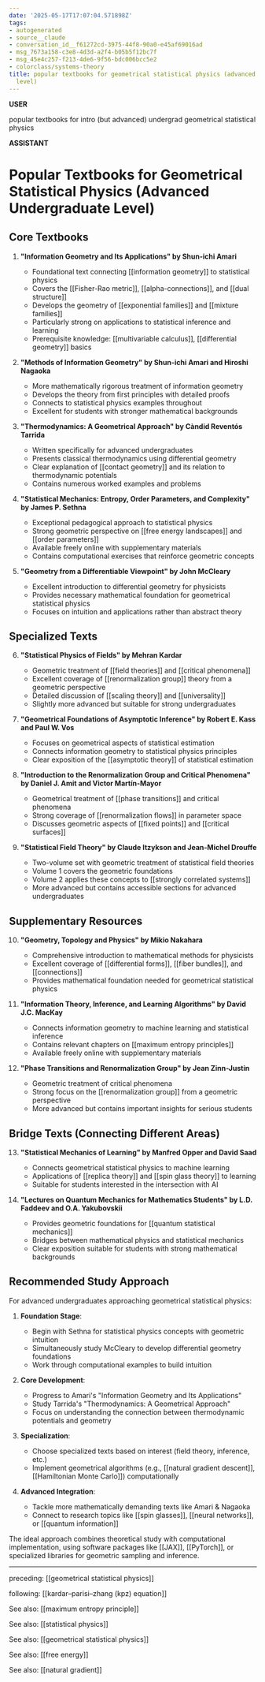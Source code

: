 ```yaml
---
date: '2025-05-17T17:07:04.571898Z'
tags:
- autogenerated
- source__claude
- conversation_id__f61272cd-3975-44f8-90a0-e45af69016ad
- msg_7673a158-c3e8-4d3d-a2f4-b05b5f12bc7f
- msg_45e4c257-f213-4de6-9f56-bdc006bcc5e2
- colorclass/systems-theory
title: popular textbooks for geometrical statistical physics (advanced undergraduate
  level)
---
```


**USER**

popular textbooks for intro (but advanced) undergrad geometrical statistical physics


**ASSISTANT**

# Popular Textbooks for Geometrical Statistical Physics (Advanced Undergraduate Level)

## Core Textbooks

1. **"Information Geometry and Its Applications" by Shun-ichi Amari**
   - Foundational text connecting [[information geometry]] to statistical physics
   - Covers the [[Fisher-Rao metric]], [[alpha-connections]], and [[dual structure]]
   - Develops the geometry of [[exponential families]] and [[mixture families]]
   - Particularly strong on applications to statistical inference and learning
   - Prerequisite knowledge: [[multivariable calculus]], [[differential geometry]] basics

2. **"Methods of Information Geometry" by Shun-ichi Amari and Hiroshi Nagaoka**
   - More mathematically rigorous treatment of information geometry
   - Develops the theory from first principles with detailed proofs
   - Connects to statistical physics examples throughout
   - Excellent for students with stronger mathematical backgrounds

3. **"Thermodynamics: A Geometrical Approach" by Càndid Reventós Tarrida**
   - Written specifically for advanced undergraduates
   - Presents classical thermodynamics using differential geometry
   - Clear explanation of [[contact geometry]] and its relation to thermodynamic potentials
   - Contains numerous worked examples and problems

4. **"Statistical Mechanics: Entropy, Order Parameters, and Complexity" by James P. Sethna**
   - Exceptional pedagogical approach to statistical physics
   - Strong geometric perspective on [[free energy landscapes]] and [[order parameters]]
   - Available freely online with supplementary materials
   - Contains computational exercises that reinforce geometric concepts

5. **"Geometry from a Differentiable Viewpoint" by John McCleary**
   - Excellent introduction to differential geometry for physicists
   - Provides necessary mathematical foundation for geometrical statistical physics
   - Focuses on intuition and applications rather than abstract theory

## Specialized Texts

6. **"Statistical Physics of Fields" by Mehran Kardar**
   - Geometric treatment of [[field theories]] and [[critical phenomena]]
   - Excellent coverage of [[renormalization group]] theory from a geometric perspective
   - Detailed discussion of [[scaling theory]] and [[universality]]
   - Slightly more advanced but suitable for strong undergraduates

7. **"Geometrical Foundations of Asymptotic Inference" by Robert E. Kass and Paul W. Vos**
   - Focuses on geometrical aspects of statistical estimation
   - Connects information geometry to statistical physics principles
   - Clear exposition of the [[asymptotic theory]] of statistical estimation

8. **"Introduction to the Renormalization Group and Critical Phenomena" by Daniel J. Amit and Victor Martín-Mayor**
   - Geometrical treatment of [[phase transitions]] and critical phenomena
   - Strong coverage of [[renormalization flows]] in parameter space
   - Discusses geometric aspects of [[fixed points]] and [[critical surfaces]]

9. **"Statistical Field Theory" by Claude Itzykson and Jean-Michel Drouffe**
   - Two-volume set with geometric treatment of statistical field theories
   - Volume 1 covers the geometric foundations
   - Volume 2 applies these concepts to [[strongly correlated systems]]
   - More advanced but contains accessible sections for advanced undergraduates

## Supplementary Resources

10. **"Geometry, Topology and Physics" by Mikio Nakahara**
    - Comprehensive introduction to mathematical methods for physicists
    - Excellent coverage of [[differential forms]], [[fiber bundles]], and [[connections]]
    - Provides mathematical foundation needed for geometrical statistical physics

11. **"Information Theory, Inference, and Learning Algorithms" by David J.C. MacKay**
    - Connects information geometry to machine learning and statistical inference
    - Contains relevant chapters on [[maximum entropy principles]]
    - Available freely online with supplementary materials

12. **"Phase Transitions and Renormalization Group" by Jean Zinn-Justin**
    - Geometric treatment of critical phenomena
    - Strong focus on the [[renormalization group]] from a geometric perspective
    - More advanced but contains important insights for serious students

## Bridge Texts (Connecting Different Areas)

13. **"Statistical Mechanics of Learning" by Manfred Opper and David Saad**
    - Connects geometrical statistical physics to machine learning
    - Applications of [[replica theory]] and [[spin glass theory]] to learning
    - Suitable for students interested in the intersection with AI

14. **"Lectures on Quantum Mechanics for Mathematics Students" by L.D. Faddeev and O.A. Yakubovskii**
    - Provides geometric foundations for [[quantum statistical mechanics]]
    - Bridges between mathematical physics and statistical mechanics
    - Clear exposition suitable for students with strong mathematical backgrounds

## Recommended Study Approach

For advanced undergraduates approaching geometrical statistical physics:

1. **Foundation Stage**: 
   - Begin with Sethna for statistical physics concepts with geometric intuition
   - Simultaneously study McCleary to develop differential geometry foundations
   - Work through computational examples to build intuition

2. **Core Development**:
   - Progress to Amari's "Information Geometry and Its Applications"
   - Study Tarrida's "Thermodynamics: A Geometrical Approach"
   - Focus on understanding the connection between thermodynamic potentials and geometry

3. **Specialization**:
   - Choose specialized texts based on interest (field theory, inference, etc.)
   - Implement geometrical algorithms (e.g., [[natural gradient descent]], [[Hamiltonian Monte Carlo]]) computationally

4. **Advanced Integration**:
   - Tackle more mathematically demanding texts like Amari & Nagaoka
   - Connect to research topics like [[spin glasses]], [[neural networks]], or [[quantum information]]

The ideal approach combines theoretical study with computational implementation, using software packages like [[JAX]], [[PyTorch]], or specialized libraries for geometric sampling and inference.


---

preceding: [[geometrical statistical physics]]  


following: [[kardar–parisi–zhang (kpz) equation]]

See also: [[maximum entropy principle]]


See also: [[statistical physics]]


See also: [[geometrical statistical physics]]


See also: [[free energy]]


See also: [[natural gradient]]